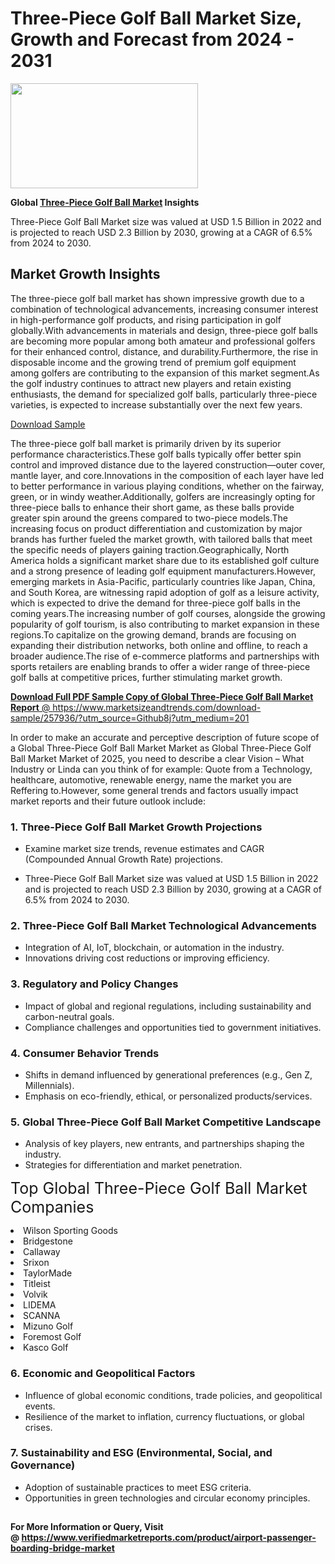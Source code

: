 <H1>Three-Piece Golf Ball Market Size, Growth and Forecast from 2024 - 2031</H1><img class="aligncenter size-medium wp-image-584254" src="https://thirdeyenews.in/wp-content/uploads/2024/09/Global-Market-Research-300x168.jpeg" alt="" width="300" height="168" /><p><strong>Global&nbsp;<a href="https://www.marketsizeandtrends.com/download-sample/257936/?utm_source=Github8j?utm_medium=201">Three-Piece Golf Ball Market</a> Insights</strong></p><p>Three-Piece Golf Ball Market size was valued at USD 1.5 Billion in 2022 and is projected to reach USD 2.3 Billion by 2030, growing at a CAGR of 6.5% from 2024 to 2030.</p><p><h2>Market Growth Insights</h2> <p>The three-piece golf ball market has shown impressive growth due to a combination of technological advancements, increasing consumer interest in high-performance golf products, and rising participation in golf globally.With advancements in materials and design, three-piece golf balls are becoming more popular among both amateur and professional golfers for their enhanced control, distance, and durability.Furthermore, the rise in disposable income and the growing trend of premium golf equipment among golfers are contributing to the expansion of this market segment.As the golf industry continues to attract new players and retain existing enthusiasts, the demand for specialized golf balls, particularly three-piece varieties, is expected to increase substantially over the next few years.</p> <p><a href="#">Download Sample</a></p> <p>The three-piece golf ball market is primarily driven by its superior performance characteristics.These golf balls typically offer better spin control and improved distance due to the layered construction—outer cover, mantle layer, and core.Innovations in the composition of each layer have led to better performance in various playing conditions, whether on the fairway, green, or in windy weather.Additionally, golfers are increasingly opting for three-piece balls to enhance their short game, as these balls provide greater spin around the greens compared to two-piece models.The increasing focus on product differentiation and customization by major brands has further fueled the market growth, with tailored balls that meet the specific needs of players gaining traction.Geographically, North America holds a significant market share due to its established golf culture and a strong presence of leading golf equipment manufacturers.However, emerging markets in Asia-Pacific, particularly countries like Japan, China, and South Korea, are witnessing rapid adoption of golf as a leisure activity, which is expected to drive the demand for three-piece golf balls in the coming years.The increasing number of golf courses, alongside the growing popularity of golf tourism, is also contributing to market expansion in these regions.To capitalize on the growing demand, brands are focusing on expanding their distribution networks, both online and offline, to reach a broader audience.The rise of e-commerce platforms and partnerships with sports retailers are enabling brands to offer a wider range of three-piece golf balls at competitive prices, further stimulating market growth.<p><a href="#"></p><p><span class=""><strong>Download Full PDF Sample Copy of Global Three-Piece Golf Ball Market Report</strong> @ <a href="https://www.marketsizeandtrends.com/download-sample/257936/?utm_source=Github8j?utm_medium=201" target="_blank">https://www.marketsizeandtrends.com/download-sample/257936/?utm_source=Github8j?utm_medium=201</a></span></p><p>In order to make an accurate and perceptive description of future scope of a Global&nbsp;Three-Piece Golf Ball Market Market as Global&nbsp;Three-Piece Golf Ball Market Market of 2025, you need to describe a clear Vision &ndash; What Industry or Linda can you think of for example: Quote from a Technology, healthcare, automotive, renewable energy, name the market you are Reffering to.However, some general trends and factors usually impact market reports and their future outlook include:</p><h3>1.&nbsp;<strong>Three-Piece Golf Ball Market Growth Projections</strong></h3><ul><li>Examine market size trends, revenue estimates and CAGR (Compounded Annual Growth Rate) projections.</li><li><p>Three-Piece Golf Ball Market size was valued at USD 1.5 Billion in 2022 and is projected to reach USD 2.3 Billion by 2030, growing at a CAGR of 6.5% from 2024 to 2030.</p></li></ul><h3>2.&nbsp;<strong>Three-Piece Golf Ball Market Technological Advancements</strong></h3><ul><li>Integration of AI, IoT, blockchain, or automation in the industry.</li><li>Innovations driving cost reductions or improving efficiency.</li></ul><h3>3.&nbsp;<strong>Regulatory and Policy Changes</strong></h3><ul><li>Impact of global and regional regulations, including sustainability and carbon-neutral goals.</li><li>Compliance challenges and opportunities tied to government initiatives.</li></ul><h3>4.&nbsp;<strong>Consumer Behavior Trends</strong></h3><ul><li>Shifts in demand influenced by generational preferences (e.g., Gen Z, Millennials).</li><li>Emphasis on eco-friendly, ethical, or personalized products/services.</li></ul><h3>5.&nbsp;<strong>Global Three-Piece Golf Ball Market Competitive Landscape</strong></h3><ul><li>Analysis of key players, new entrants, and partnerships shaping the industry.</li><li>Strategies for differentiation and market penetration.</li></ul><p data-pm-slice="1 1 []"><span style="color: inherit; font-family: inherit; font-size: 25px;">Top Global Three-Piece Golf Ball Market Companies</span></p><div class="" data-test-id=""><p><li>Wilson Sporting Goods</li><li> Bridgestone</li><li> Callaway</li><li> Srixon</li><li> TaylorMade</li><li> Titleist</li><li> Volvik</li><li> LIDEMA</li><li> SCANNA</li><li> Mizuno Golf</li><li> Foremost Golf</li><li> Kasco Golf</li></p></div><h3>6.&nbsp;<strong>Economic and Geopolitical Factors</strong></h3><ul><li>Influence of global economic conditions, trade policies, and geopolitical events.</li><li>Resilience of the market to inflation, currency fluctuations, or global crises.</li></ul><h3>7.&nbsp;<strong>Sustainability and ESG (Environmental, Social, and Governance)</strong></h3><ul><li>Adoption of sustainable practices to meet ESG criteria.</li><li>Opportunities in green technologies and circular economy principles.</li></ul><h2><strong style="font-size: 14px;">For More Information or Query, Visit @&nbsp;</strong><a style="background-color: #ffffff; font-size: 14px;" href="https://www.marketsizeandtrends.com/report/three-piece-golf-ball-market/" target="_blank">https://www.verifiedmarketreports.com/product/airport-passenger-boarding-bridge-market</a></h2>